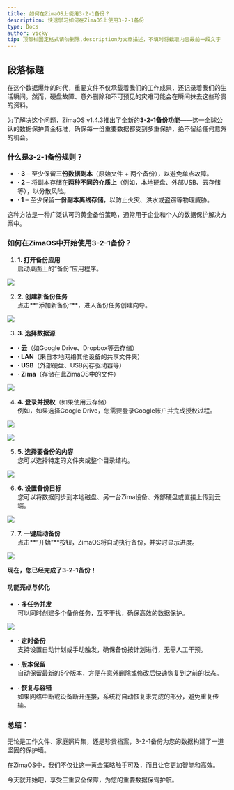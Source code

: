 ```yaml
---
title: 如何在ZimaOS上使用3-2-1备份？
description: 快速学习如何在ZimaOS上使用3-2-1备份
type: Docs
author: vicky
tip: 顶部栏固定格式请勿删除,description为文章描述，不填时将截取内容最前一段文字
---
```

## 段落标题

在这个数据爆炸的时代，重要文件不仅承载着我们的工作成果，还记录着我们的生活瞬间。然而，硬盘故障、意外删除和不可预见的灾难可能会在瞬间抹去这些珍贵的资料。

为了解决这个问题，ZimaOS v1.4.3推出了全新的**3-2-1备份功能**——这一全球公认的数据保护黄金标准，确保每一份重要数据都受到多重保护，绝不留给任何意外的机会。

### **什么是3-2-1备份规则？**

*   **· 3** – 至少保留**三份数据副本**（原始文件 + 两个备份），以避免单点故障。
*   **· 2** – 将副本存储在**两种不同的介质上**（例如，本地硬盘、外部USB、云存储等），以分散风险。
*   **· 1** – 至少保留**一份副本离线存储**，以防止火灾、洪水或盗窃等物理威胁。

这种方法是一种广泛认可的黄金备份策略，通常用于企业和个人的数据保护解决方案中。

### **如何在ZimaOS中开始使用3-2-1备份？**

1.  **1. 打开备份应用**  
启动桌面上的“备份”应用程序。

![](https://manage.icewhale.io/api/static/docs/1755069939384_copyImage.png)

2.  **2. 创建新备份任务**  
点击**“添加新备份”**，进入备份任务创建向导。

![](https://manage.icewhale.io/api/static/docs/1755069940811_copyImage.png)

3.  **3. 选择数据源**

*   **· 云**（如Google Drive、Dropbox等云存储）
*   **· LAN**（来自本地网络其他设备的共享文件夹）
*   **· USB**（外部硬盘、USB闪存驱动器等）
*   **· Zima**（存储在此ZimaOS中的文件）

![](https://manage.icewhale.io/api/static/docs/1755069942195_copyImage.png)

4.  **4. 登录并授权**（如果使用云存储）  
例如，如果选择Google Drive，您需要登录Google账户并完成授权过程。

![](https://manage.icewhale.io/api/static/docs/1755069943543_copyImage.png)

![](https://manage.icewhale.io/api/static/docs/1755069944297_copyImage.png)

5.  **5. 选择要备份的内容**  
您可以选择特定的文件夹或整个目录结构。

![](https://manage.icewhale.io/api/static/docs/1755069945701_copyImage.png)

6.  **6. 设置备份目标**  
您可以将数据同步到本地磁盘、另一台Zima设备、外部硬盘或直接上传到云端。

![](https://manage.icewhale.io/api/static/docs/1755069947027_copyImage.png)

7.  **7. 一键启动备份**  
点击**“开始”**按钮，ZimaOS将自动执行备份，并实时显示进度。

![](https://manage.icewhale.io/api/static/docs/1755069948294_copyImage.png)

**现在，您已经完成了3-2-1备份！**

#### 功能亮点与优化

*   **· 多任务并发**  
可以同时创建多个备份任务，互不干扰，确保高效的数据保护。

![](https://manage.icewhale.io/api/static/docs/1755069949757_copyImage.png)

*   **· 定时备份**  
支持设置自动计划或手动触发，确保备份按计划进行，无需人工干预。

*   **· 版本保留**  
自动保留最新的5个版本，方便在意外删除或修改后快速恢复到之前的状态。

*   **· 恢复与容错**  
如果网络中断或设备断开连接，系统将自动恢复未完成的部分，避免重复传输。

### **总结：**

无论是工作文件、家庭照片集，还是珍贵档案，3-2-1备份为您的数据构建了一道坚固的保护墙。

在ZimaOS中，我们不仅让这一黄金策略触手可及，而且让它更加智能和高效。

今天就开始吧，享受三重安全保障，为您的重要数据保驾护航。